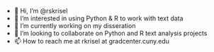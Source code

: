 - 👋 Hi, I’m @rskrisel
- 👀 I’m interested in using Python & R to work with text data
- 🌱 I’m currently working on my disseration
- 💞️ I’m looking to collaborate on Python and R text analysis projects
- 📫 How to reach me at rkrisel at gradcenter.cuny.edu

<!---
rskrisel/rskrisel is a ✨ special ✨ repository because its `README.md` (this file) appears on your GitHub profile.
You can click the Preview link to take a look at your changes.
--->
